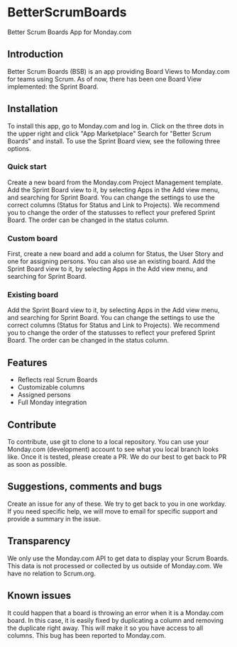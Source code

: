 # BetterScrumBoards
Better Scrum Boards App for Monday.com

## Introduction
Better Scrum Boards (BSB) is an app providing Board Views to Monday.com for teams using Scrum.
As of now, there has been one Board View implemented: the Sprint Board.

## Installation
To install this app, go to Monday.com and log in.
Click on the three dots in the upper right and click "App Marketplace"
Search for "Better Scrum Boards" and install.
To use the Sprint Board view, see the following three options.

### Quick start
Create a new board from the Monday.com Project Management template.
Add the Sprint Board view to it, by selecting Apps in the Add view menu, and searching for Sprint Board.
You can change the settings to use the correct columns (Status for Status and Link to Projects).
We recommend you to change the order of the statusses to reflect your prefered Sprint Board.
The order can be changed in the status column.

### Custom board
First, create a new board and add a column for Status, the User Story and one for assigning persons.
You can also use an existing board.
Add the Sprint Board view to it, by selecting Apps in the Add view menu, and searching for Sprint Board.

### Existing board
Add the Sprint Board view to it, by selecting Apps in the Add view menu, and searching for Sprint Board.
You can change the settings to use the correct columns (Status for Status and Link to Projects).
We recommend you to change the order of the statusses to reflect your prefered Sprint Board.
The order can be changed in the status column.

## Features
- Reflects real Scrum Boards
- Customizable columns
- Assigned persons
- Full Monday integration

## Contribute
To contribute, use git to clone to a local repository. You can use your Monday.com (development) account to see what you local branch looks like.
Once it is tested, please create a PR.
We do our best to get back to PR as soon as possible.

## Suggestions, comments and bugs
Create an issue for any of these. We try to get back to you in one workday.
If you need specific help, we will move to email for specific support and provide a summary in the issue.

## Transparency
We only use the Monday.com API to get data to display your Scrum Boards.
This data is not processed or collected by us outside of Monday.com.
We have no relation to Scrum.org.

## Known issues
It could happen that a board is throwing an error when it is a Monday.com board.
In this case, it is easily fixed by duplicating a column and removing the duplicate right away.
This will make it so you have access to all columns.
This bug has been reported to Monday.com.
